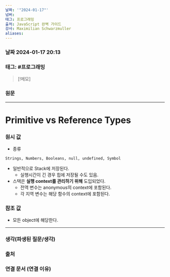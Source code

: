 ```yaml
---
날짜: '"2024-01-17"'
넘버: 
태그: 프로그래밍
출처: JavaScript 완벽 가이드
강사: Maximilian Schwarzmuller
aliases:
---
```

### 날짜  2024-01-17 20:13

### 태그: #프로그래밍 

>[!메모]
>

### 원문
---
# Primitive vs Reference Types
### 원시 값
- 종류
```
Strings, Numbers, Booleans, null, undefined, Symbol
```
- 일반적으로 Stack에 저장된다.
	- 실행시간이 긴 경우 힙에 저장될 수도 있음.
- 스택은 **실행 context를 관리하기 위해** 도입되었다.
	- 전역 변수는 anonymous의 context에 포함된다.
	- 각 지역 변수는 해당 함수의 context에 포함된다.
### 참조 값
- 모든 object에 해당한다.



---
### 생각(파생된 질문/생각)

### 출처

### 연결 문서 (연결 이유)

